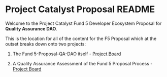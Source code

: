 # Project Catalyst Proposal README

Welcome to the Project Catalyst Fund 5 Developer Ecosystem Proposal for **Quality Assurance DAO**.

This is the location for all of the content for the F5 Proposal which at the outset breaks down onto two projects:

1. The Fund 5-Proposal-QA-DAO itself - [Project Board](https://github.com/Quality-Assurance-DAO/F5-Developer-ecosystem-Proposal/projects/2)

1. A Quality Assurance Assessment of the Fund 5 Proposal Process - [Project Board](https://github.com/Quality-Assurance-DAO/F5-Developer-ecosystem-Proposal/projects/1)



